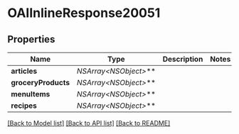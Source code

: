 # OAIInlineResponse20051

## Properties
Name | Type | Description | Notes
------------ | ------------- | ------------- | -------------
**articles** | **NSArray&lt;NSObject*&gt;*** |  | 
**groceryProducts** | **NSArray&lt;NSObject*&gt;*** |  | 
**menuItems** | **NSArray&lt;NSObject*&gt;*** |  | 
**recipes** | **NSArray&lt;NSObject*&gt;*** |  | 

[[Back to Model list]](../README.md#documentation-for-models) [[Back to API list]](../README.md#documentation-for-api-endpoints) [[Back to README]](../README.md)


